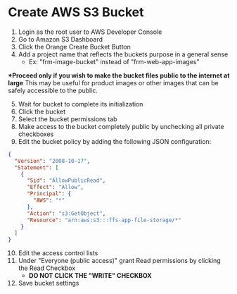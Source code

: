 # Create AWS S3 Bucket

1. Login as the root user to AWS Developer Console
2. Go to Amazon S3 Dashboard
3. Click the Orange Create Bucket Button
4. Add a project name that reflects the buckets purpose in a general sense
   - Ex: "frm-image-bucket" instead of "frm-web-app-images"

**\*Proceed only if you wish to make the bucket files public to the internet at large**
This may be useful for product images or other images that can be safely accessible to the public.

5. Wait for bucket to complete its initialization
6. Click the bucket
7. Select the bucket permissions tab
8. Make access to the bucket completely public by unchecking all private checkboxes
9. Edit the bucket policy by adding the following JSON configuration:

```json
{
  "Version": "2008-10-17",
  "Statement": [
    {
      "Sid": "AllowPublicRead",
      "Effect": "Allow",
      "Principal": {
        "AWS": "*"
      },
      "Action": "s3:GetObject",
      "Resource": "arn:aws:s3:::ffs-app-file-storage/*"
    }
  ]
}
```

10. Edit the access control lists
11. Under "Everyone (public access)" grant Read permissions by clicking the Read Checkbox
    - **DO NOT CLICK THE "WRITE" CHECKBOX**
12. Save bucket settings
